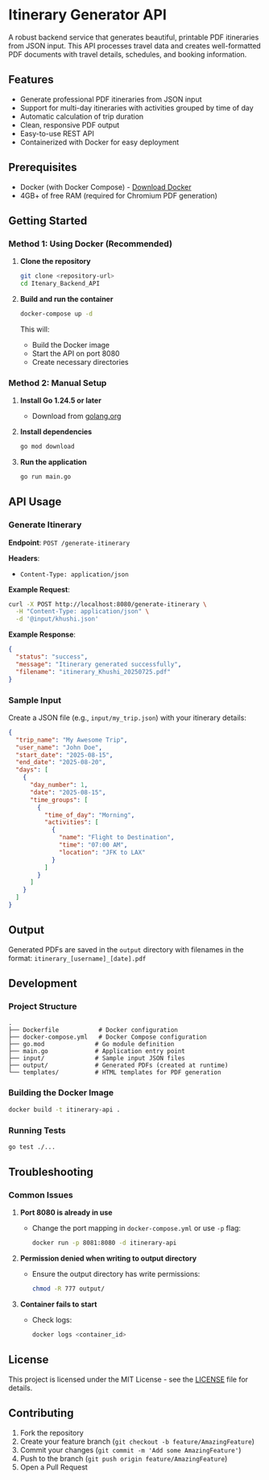 # Itinerary Generator API

A robust backend service that generates beautiful, printable PDF itineraries from JSON input. This API processes travel data and creates well-formatted PDF documents with travel details, schedules, and booking information.

## Features

- Generate professional PDF itineraries from JSON input
- Support for multi-day itineraries with activities grouped by time of day
- Automatic calculation of trip duration
- Clean, responsive PDF output
- Easy-to-use REST API
- Containerized with Docker for easy deployment

## Prerequisites

- Docker (with Docker Compose) - [Download Docker](https://www.docker.com/products/docker-desktop)
- 4GB+ of free RAM (required for Chromium PDF generation)

## Getting Started

### Method 1: Using Docker (Recommended)

1. **Clone the repository**
   ```bash
   git clone <repository-url>
   cd Itenary_Backend_API
   ```

2. **Build and run the container**
   ```bash
   docker-compose up -d
   ```
   This will:
   - Build the Docker image
   - Start the API on port 8080
   - Create necessary directories

### Method 2: Manual Setup

1. **Install Go 1.24.5 or later**
   - Download from [golang.org](https://golang.org/dl/)

2. **Install dependencies**
   ```bash
   go mod download
   ```

3. **Run the application**
   ```bash
   go run main.go
   ```

## API Usage

### Generate Itinerary

**Endpoint**: `POST /generate-itinerary`

**Headers**:
- `Content-Type: application/json`

**Example Request**:
```bash
curl -X POST http://localhost:8080/generate-itinerary \
  -H "Content-Type: application/json" \
  -d '@input/khushi.json'
```

**Example Response**:
```json
{
  "status": "success",
  "message": "Itinerary generated successfully",
  "filename": "itinerary_Khushi_20250725.pdf"
}
```

### Sample Input

Create a JSON file (e.g., `input/my_trip.json`) with your itinerary details:

```json
{
  "trip_name": "My Awesome Trip",
  "user_name": "John Doe",
  "start_date": "2025-08-15",
  "end_date": "2025-08-20",
  "days": [
    {
      "day_number": 1,
      "date": "2025-08-15",
      "time_groups": [
        {
          "time_of_day": "Morning",
          "activities": [
            {
              "name": "Flight to Destination",
              "time": "07:00 AM",
              "location": "JFK to LAX"
            }
          ]
        }
      ]
    }
  ]
}
```

## Output

Generated PDFs are saved in the `output` directory with filenames in the format: `itinerary_[username]_[date].pdf`

## Development

### Project Structure

```
.
├── Dockerfile           # Docker configuration
├── docker-compose.yml   # Docker Compose configuration
├── go.mod              # Go module definition
├── main.go             # Application entry point
├── input/              # Sample input JSON files
├── output/             # Generated PDFs (created at runtime)
└── templates/          # HTML templates for PDF generation
```

### Building the Docker Image

```bash
docker build -t itinerary-api .
```

### Running Tests

```bash
go test ./...
```

## Troubleshooting

### Common Issues

1. **Port 8080 is already in use**
   - Change the port mapping in `docker-compose.yml` or use `-p` flag:
     ```bash
     docker run -p 8081:8080 -d itinerary-api
     ```

2. **Permission denied when writing to output directory**
   - Ensure the output directory has write permissions:
     ```bash
     chmod -R 777 output/
     ```

3. **Container fails to start**
   - Check logs:
     ```bash
     docker logs <container_id>
     ```

## License

This project is licensed under the MIT License - see the [LICENSE](LICENSE) file for details.

## Contributing

1. Fork the repository
2. Create your feature branch (`git checkout -b feature/AmazingFeature`)
3. Commit your changes (`git commit -m 'Add some AmazingFeature'`)
4. Push to the branch (`git push origin feature/AmazingFeature`)
5. Open a Pull Request
